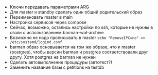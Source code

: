 * Ключи передавать параметрами ARG
* Для master и standby сделать один общий родительский образ
* Переименовать master в main
* Настройка сервисов через compose
* Сейчас, возможно, остались настройки по ssh, которые не нужны в свзяи с использованием barman-wal-archive
* Возможно не надо прописывать в master `echo "RemoveIPC=no" >> /etc/systemd/logind.conf`
* barman образ основывается на том же образе, что и master (postgres), чтобы версии barman и postgres соответствовали друг другу.
  Хотя postgres на barman не нужен
* Сделать автовыполнение процедуры (автотест?)
* Заменить название базы с petitions на testdb

